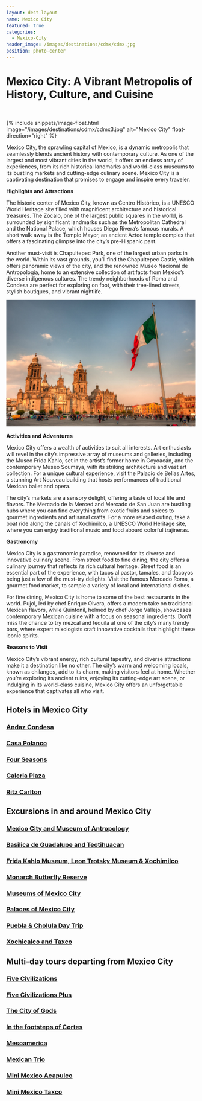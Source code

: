 ```yaml
---
layout: dest-layout
name: Mexico City
featured: true
categories:
  - Mexico-City
header_image: /images/destinations/cdmx/cdmx.jpg
position: photo-center
---
```

# **Mexico City: A Vibrant Metropolis of History, Culture, and Cuisine**

&nbsp;

{% include snippets/image-float.html image="/images/destinations/cdmx/cdmx3.jpg" alt="Mexico City" float-direction="right" %}

Mexico City, the sprawling capital of Mexico, is a dynamic metropolis that seamlessly blends ancient history with contemporary culture. As one of the largest and most vibrant cities in the world, it offers an endless array of experiences, from its rich historical landmarks and world-class museums to its bustling markets and cutting-edge culinary scene. Mexico City is a captivating destination that promises to engage and inspire every traveler.

**Highlights and Attractions**

The historic center of Mexico City, known as Centro Histórico, is a UNESCO World Heritage site filled with magnificent architecture and historical treasures. The Zócalo, one of the largest public squares in the world, is surrounded by significant landmarks such as the Metropolitan Cathedral and the National Palace, which houses Diego Rivera’s famous murals. A short walk away is the Templo Mayor, an ancient Aztec temple complex that offers a fascinating glimpse into the city’s pre-Hispanic past.

Another must-visit is Chapultepec Park, one of the largest urban parks in the world. Within its vast grounds, you’ll find the Chapultepec Castle, which offers panoramic views of the city, and the renowned Museo Nacional de Antropología, home to an extensive collection of artifacts from Mexico’s diverse indigenous cultures. The trendy neighborhoods of Roma and Condesa are perfect for exploring on foot, with their tree-lined streets, stylish boutiques, and vibrant nightlife.

![Mexico City](/images/destinations/cdmx/cdmx17.jpg)

**Activities and Adventures**

Mexico City offers a wealth of activities to suit all interests. Art enthusiasts will revel in the city’s impressive array of museums and galleries, including the Museo Frida Kahlo, set in the artist’s former home in Coyoacán, and the contemporary Museo Soumaya, with its striking architecture and vast art collection. For a unique cultural experience, visit the Palacio de Bellas Artes, a stunning Art Nouveau building that hosts performances of traditional Mexican ballet and opera.

The city’s markets are a sensory delight, offering a taste of local life and flavors. The Mercado de la Merced and Mercado de San Juan are bustling hubs where you can find everything from exotic fruits and spices to gourmet ingredients and artisanal crafts. For a more relaxed outing, take a boat ride along the canals of Xochimilco, a UNESCO World Heritage site, where you can enjoy traditional music and food aboard colorful trajineras.

**Gastronomy**

Mexico City is a gastronomic paradise, renowned for its diverse and innovative culinary scene. From street food to fine dining, the city offers a culinary journey that reflects its rich cultural heritage. Street food is an essential part of the experience, with tacos al pastor, tamales, and tlacoyos being just a few of the must-try delights. Visit the famous Mercado Roma, a gourmet food market, to sample a variety of local and international dishes.

For fine dining, Mexico City is home to some of the best restaurants in the world. Pujol, led by chef Enrique Olvera, offers a modern take on traditional Mexican flavors, while Quintonil, helmed by chef Jorge Vallejo, showcases contemporary Mexican cuisine with a focus on seasonal ingredients. Don’t miss the chance to try mezcal and tequila at one of the city’s many trendy bars, where expert mixologists craft innovative cocktails that highlight these iconic spirits.

**Reasons to Visit**

Mexico City’s vibrant energy, rich cultural tapestry, and diverse attractions make it a destination like no other. The city’s warm and welcoming locals, known as chilangos, add to its charm, making visitors feel at home. Whether you’re exploring its ancient ruins, enjoying its cutting-edge art scene, or indulging in its world-class cuisine, Mexico City offers an unforgettable experience that captivates all who visit.

## Hotels in Mexico City

<section class='grid'>
<div class="col-3_sm-4_xs-6 padded-1">
    <a href="/hotels/andazcondesa">
        <div class="bg-image square" style="background-image:url('/images/hotels/andazcondesa/andazcondesa5.webp')">  </div>
        <h3 class='center'>Andaz Condesa</h3>        
    </a>  
</div>

<div class="col-3_sm-4_xs-6 padded-1">
    <a href="/hotels/casapolanco">
        <div class="bg-image square" style="background-image:url('/images/hotels/casapolanco/casapolanco4.jpg')">  </div>
        <h3 class='center'>Casa Polanco</h3>        
    </a>  
</div>

<div class="col-3_sm-4_xs-6 padded-1">
    <a href="/hotels/fourseasons">
        <div class="bg-image square" style="background-image:url('/images/hotels/fourseasonsmex/fourseasonsmex2.jpg')">  </div>
        <h3 class='center'>Four Seasons</h3>        
    </a>  
</div>

<div class="col-3_sm-4_xs-6 padded-1">
    <a href="/hotels/galeriaplaza">
        <div class="bg-image square" style="background-image:url('/images/hotels/galeriaplaza/galeriaplaza1.png')">  </div>
        <h3 class='center'>Galeria Plaza</h3>        
    </a>  
</div>

<div class="col-3_sm-4_xs-6 padded-1">
    <a href="/hotels/ritzcdmx">
        <div class="bg-image square" style="background-image:url('/images/hotels/ritzcdmx/ritzcdmx2.jpeg')">  </div>
        <h3 class='center'>Ritz Carlton</h3>        
    </a>  
</div>

</section>


## Excursions in and around Mexico City

<section class='grid'>
<div class="col-3_sm-4_xs-6 padded-1">
    <a href="/excursions/antropologiaexc">
        <div class="bg-image square" style="background-image:url('/images/destinations/cdmx/cdmx4.jpg')">  </div>
        <h3 class='center'>Mexico City and Museum of Antropology</h3>        
    </a>  
</div>

<div class="col-3_sm-4_xs-6 padded-1">
    <a href="/excursions/basilicateotiexc">
        <div class="bg-image square" style="background-image:url('/images/destinations/cdmx/cdmx6.jpg')">  </div>
        <h3 class='center'>Basilica de Guadalupe and Teotihuacan </h3>        
    </a>  
</div>

<div class="col-3_sm-4_xs-6 padded-1">
    <a href="/excursions/fridaxochiexc">
        <div class="bg-image square" style="background-image:url('/images/destinations/cdmx/cdmx13.jpg')">  </div>
        <h3 class='center'>Frida Kahlo Museum, Leon Trotsky Museum & Xochimilco </h3>        
    </a>  
</div>

<div class="col-3_sm-4_xs-6 padded-1">
    <a href="/excursions/monarchexc">
        <div class="bg-image square" style="background-image:url('/images/destinations/cdmx/cdmx14.jpg')">  </div>
        <h3 class='center'>Monarch Butterfly Reserve </h3>        
    </a>  
</div>

<div class="col-3_sm-4_xs-6 padded-1">
    <a href="/excursions/museumsexc">
        <div class="bg-image square" style="background-image:url('/images/destinations/cdmx/cdmx15.jpg')">  </div>
        <h3 class='center'>Museums of Mexico City </h3>        
    </a>  
</div>

<div class="col-3_sm-4_xs-6 padded-1">
    <a href="/excursions/palacesexc">
        <div class="bg-image square" style="background-image:url('/images/destinations/cdmx/cdmx10.jpg')">  </div>
        <h3 class='center'>Palaces of Mexico City</h3>        
    </a>  
</div>

<div class="col-3_sm-4_xs-6 padded-1">
    <a href="/excursions/pueblacholexc">
        <div class="bg-image square" style="background-image:url('/images/destinations/puebla/puebla4.jpg')">  </div>
        <h3 class='center'>Puebla & Cholula Day Trip</h3>        
    </a>  
</div>

<div class="col-3_sm-4_xs-6 padded-1">
    <a href="/excursions/xochitaxcoexc">
        <div class="bg-image square" style="background-image:url('/images/destinations/cdmx/taxco.jpg')">  </div>
        <h3 class='center'>Xochicalco and Taxco</h3>        
    </a>  
</div>

</section>

## Multi-day tours departing from Mexico City

<section class='grid'>
<div class="col-3_sm-4_xs-6 padded-1">
    <a href="/tours/5civilazations">
        <div class="bg-image square" style="background-image:url('/images/destinations/cdmx/cdmx10.jpg')">  </div>
        <h3 class='center'>Five Civilizations</h3>        
    </a>  
</div>

<div class="col-3_sm-4_xs-6 padded-1">
    <a href="/tours/5civilplus">
        <div class="bg-image square" style="background-image:url('/images/destinations/palenque/palenque7.jpg')">  </div>
        <h3 class='center'>Five Civilizations Plus</h3>        
    </a>  
</div>

<div class="col-3_sm-4_xs-6 padded-1">
    <a href="/tours/citygods">
        <div class="bg-image square" style="background-image:url('/images/destinations/yucatan/yucatan1.jpg')">  </div>
        <h3 class='center'>The City of Gods</h3>        
    </a>  
</div>

<div class="col-3_sm-4_xs-6 padded-1">
    <a href="/tours/cortes">
        <div class="bg-image square" style="background-image:url('/images/destinations/bacalar/bacalar5.jpg')">  </div>
        <h3 class='center'>In the footsteps of Cortes</h3>        
    </a>  
</div>

<div class="col-3_sm-4_xs-6 padded-1">
    <a href="/tours/mesoamerica">
        <div class="bg-image square" style="background-image:url('/images/destinations/palenque/palenque3.jpg')">  </div>
        <h3 class='center'>Mesoamerica</h3>        
    </a>  
</div>

<div class="col-3_sm-4_xs-6 padded-1">
    <a href="/tours/mexicantrio">
        <div class="bg-image square" style="background-image:url('/images/destinations/vallarta/puertovallarta5.jpg')">  </div>
        <h3 class='center'>Mexican Trio</h3>        
    </a>  
</div>

<div class="col-3_sm-4_xs-6 padded-1">
    <a href="/tours/minimexaca">
        <div class="bg-image square" style="background-image:url('/images/destinations/acapulco/acapulco1.jpg')">  </div>
        <h3 class='center'>Mini Mexico Acapulco</h3>        
    </a>  
</div>

<div class="col-3_sm-4_xs-6 padded-1">
    <a href="/tours/minimextaxco">
        <div class="bg-image square" style="background-image:url('/images/destinations/cdmx/cdmx6.jpg')">  </div>
        <h3 class='center'>Mini Mexico Taxco</h3>        
    </a>  
</div>



</section>